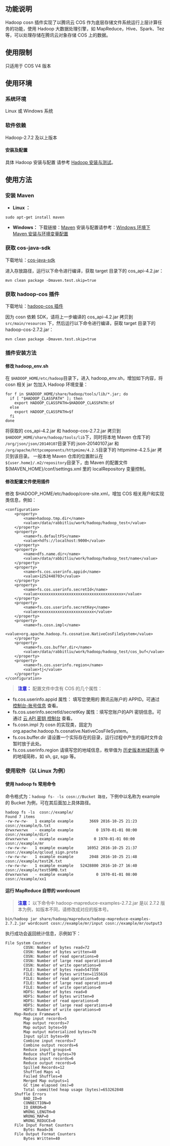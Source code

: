 ## 功能说明
Hadoop cosn 插件实现了以腾讯云 COS 作为底层存储文件系统运行上层计算任务的功能，使用 Hadoop 大数据处理引擎，如 MapReduce，Hive、Spark、Tez 等，可以处理存储在腾讯云对象存储 COS 上的数据。  

## 使用限制
只适用于 COS V4 版本

## 使用环境
### 系统环境
Linux 或 Windows 系统

### 软件依赖
Hadoop-2.7.2 及以上版本
#### 安装及配置
具体 Hadoop 安装与配置 请参考 [Hadoop 安装与测试](/doc/product/436/10867)。
## 使用方法
### 安装 Maven
- **Linux ：**
```
sudo apt-get install maven
```
- **Windows：**
下载链接：[Maven](http://maven.apache.org/download.html)
安装与配置请参考：[Windows 环境下 Maven 安装与环境变量配置](http://www.cnblogs.com/liuhongfeng/p/5057827.html) 

### 获取 cos-java-sdk
下载地址：[cos-java-sdk](https://github.com/tencentyun/cos-java-sdk-hadoop-v4)

进入存放路径，运行以下命令进行编译，获取 target 目录下的 cos_api-4.2.jar：
```
mvn clean package -Dmaven.test.skip=true
```
### 获取 hadoop-cos 插件
下载地址：[hadoop-cos 插件](https://github.com/tencentyun/hadoop-cosn-v4)

因为 cosn 依赖 SDK，请将上一步编译的 cos_api-4.2.jar 拷贝到 `src/main/resources` 下，然后运行以下命令进行编译，获取 target 目录下的 hadoop-cos-2.7.2.jar：
```
mvn clean package -Dmaven.test.skip=true
```
### 插件安装方法
#### 修改 hadoop_env.sh
在 `$HADOOP_HOME/etc/hadoop`目录下，进入 hadoop_env.sh，增加如下内容，将 cosn 相关 jar 包加入 Hadoop 环境变量：
```
for f in $HADOOP_HOME/share/hadoop/tools/lib/*.jar; do
  if [ "$HADOOP_CLASSPATH" ]; then
    export HADOOP_CLASSPATH=$HADOOP_CLASSPATH:$f
  else
    export HADOOP_CLASSPATH=$f
  fi
done
```
将获取的 cos_api-4.2.jar 和 hadoop-cos-2.7.2.jar 拷贝到 `$HADOOP_HOME/share/hadoop/tools/lib`下，同时将本地 Maven 仓库下的 `/org/json/json/20140107`目录下的 json-20140107.jar 和 `/org/apache/httpcomponents/httpmime/4.2.5`目录下的 httpmime-4.2.5.jar 拷贝到该目录。
一般本地 Maven 仓库的位置默认在 `${user.home}/.m2/repository`目录下，由 Maven 的配置文件 ${MAVEN_HOME}/conf/settings.xml 里的 localRepository 变量控制。
#### 修改配置文件使用插件
修改 $HADOOP_HOME/etc/hadoop/core-site.xml，增加 COS 相关用户和实现类信息，例如：
```
<configuration>
    <property>
        <name>hadoop.tmp.dir</name>
        <value>/data/rabbitliu/work/hadoop/hadoop_test</value>
    </property>
    <property>
        <name>fs.defaultFS</name>
        <value>hdfs://localhost:9000</value>
    </property>
    <property> 
        <name>dfs.name.dir</name>           
        <value>/data/rabbitliu/work/hadoop/hadoop_test/name</value> 
    </property>
    <property> 
        <name>fs.cos.userinfo.appid</name>           
        <value>1252448703</value> 
    </property>
    <property> 
        <name>fs.cos.userinfo.secretId</name>           
        <value>xxxxxxxxxxxxxxxxxxxxxxxxxxxxxxxxxxxxx</value> 
    </property>
    <property> 
        <name>fs.cos.userinfo.secretKey</name>           
        <value>xxxxxxxxxxxxxxxxxxxxxxxx</value> 
    </property>
    <property>
        <name>fs.cosn.impl</name>
        <value>org.apache.hadoop.fs.cosnative.NativeCosFileSystem</value>
    </property>
    <property>
        <name>fs.cos.buffer.dir</name>
        <value>/data/rabbitliu/work/hadoop/hadoop_test/cos_buf</value>
    </property>
    <property>
        <name>fs.cos.userinfo.region</name>
        <value>tj</value>
    </property>
</configuration>
```

> <font color="#0000cc">**注意：** </font>
配置文件中含有 COS 的几个属性：
- fs.cos.userinfo.appid 属性： 填写您使用的 腾讯云账户的 APPID。可通过 [控制台-账号信息](https://console.cloud.tencent.com/developer) 查看。
- fs.cos.userinfo.secretId/secretKey 属性：填写您账户的API 密钥信息。可通过 [云 API 密钥 控制台](https://console.cloud.tencent.com/capi) 查看。
- fs.cosn.impl 为 cosn 的实现类，固定为 org.apache.hadoop.fs.cosnative.NativeCosFileSystem。
- fs.cos.buffer.dir 请设置一个实际存在的目录，运行过程中产生的临时文件会暂时放于此处。
- fs.cos.userinfo.region 请填写您的地域信息，枚举值为 [历史版本地域列表](https://cloud.tencent.com/document/product/436/7777) 中的地域简称，如 sh, gz, sgp 等。

### 使用软件（以 Linux 为例）
#### 使用 hadoop fs 常用命令
命令格式为：`hadoop fs- -ls cosn://Bucket 路径`，下例中以名称为 example 的 Bucket 为例，可在其后面加上具体路径。
```
hadoop fs -ls  cosn://example/
Found 7 items
-rw-rw-rw-   1 example example       3669 2016-10-25 21:23 cosn://example/b.txt
drwxrwxrwx   - example example          0 1970-01-01 08:00 cosn://example/dir1
drwxrwxrwx   - example example         0 1970-01-01 08:00 cosn://example/mr
-rw-rw-rw-   1 example example      16952 2016-10-25 21:37 cosn://example/qcloud_sign.proto
-rw-rw-rw-   1 example example       2048 2016-10-25 21:48 cosn://example/test2K.txt
-rw-rw-rw-   1 example example   52428800 2016-10-27 16:40 cosn://example/test50MB.txt
drwxrwxrwx   - example example          0 1970-01-01 08:00 cosn://example/xx1
```
#### 运行 MapReduce 自带的 wordcount
> <font color="#0000cc">**注意：** </font>
以下命令中 hadoop-mapreduce-examples-2.7.2.jar 是以 2.7.2 版本为例，如版本不同，请修改成对应的版本号。

```
bin/hadoop jar share/hadoop/mapreduce/hadoop-mapreduce-examples-2.7.2.jar wordcount cosn://example/mr/input cosn://example/mr/output3
```
执行成功会返回统计信息，示例如下：
```
File System Counters
        COSN: Number of bytes read=72
        COSN: Number of bytes written=40
        COSN: Number of read operations=0
        COSN: Number of large read operations=0
        COSN: Number of write operations=0
        FILE: Number of bytes read=547350
        FILE: Number of bytes written=1155616
        FILE: Number of read operations=0
        FILE: Number of large read operations=0
        FILE: Number of write operations=0
        HDFS: Number of bytes read=0
        HDFS: Number of bytes written=0
        HDFS: Number of read operations=0
        HDFS: Number of large read operations=0
        HDFS: Number of write operations=0
    Map-Reduce Framework
        Map input records=5
        Map output records=7
        Map output bytes=59
        Map output materialized bytes=70
        Input split bytes=99
        Combine input records=7
        Combine output records=6
        Reduce input groups=6
        Reduce shuffle bytes=70
        Reduce input records=6
        Reduce output records=6
        Spilled Records=12
        Shuffled Maps =1
        Failed Shuffles=0
        Merged Map outputs=1
        GC time elapsed (ms)=0
        Total committed heap usage (bytes)=653262848
    Shuffle Errors
        BAD_ID=0
        CONNECTION=0
        IO_ERROR=0
        WRONG_LENGTH=0
        WRONG_MAP=0
        WRONG_REDUCE=0
    File Input Format Counters 
        Bytes Read=36
    File Output Format Counters 
        Bytes Written=40
```
